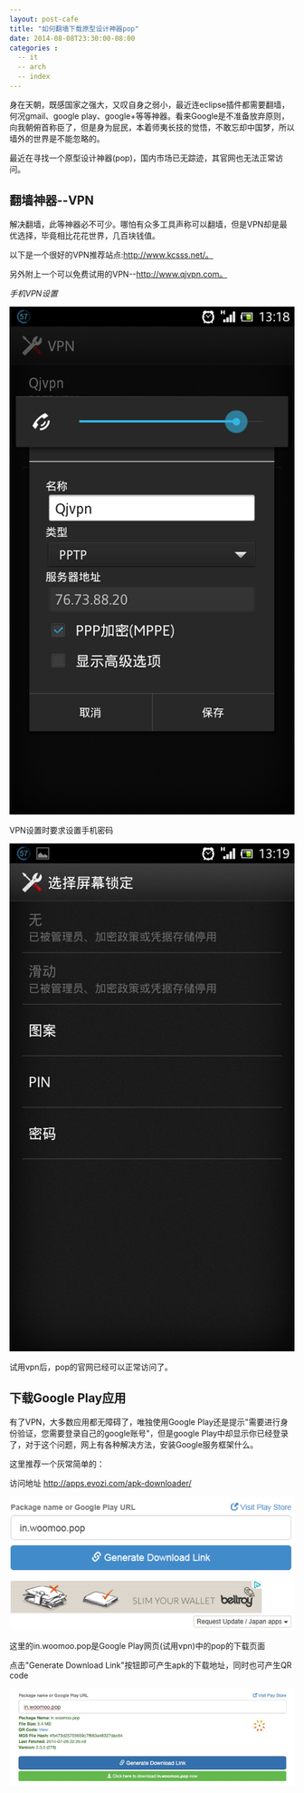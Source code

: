 ```yaml
---
layout: post-cafe
title: "如何翻墙下载原型设计神器pop"
date: 2014-08-08T23:30:00-08:00
categories :
  -- it
  -- arch 
  -- index
---
```

身在天朝，既感国家之强大，又叹自身之弱小，最近连eclipse插件都需要翻墙，何况gmail、google
play、google+等等神器。看来Google是不准备放弃原则，向我朝俯首称臣了，但是身为屁民，本着师夷长技的觉悟，不敢忘却中国梦，所以墙外的世界是不能忽略的。

最近在寻找一个原型设计神器(pop)，国内市场已无踪迹，其官网也无法正常访问。



翻墙神器--VPN
---------

解决翻墙，此等神器必不可少。哪怕有众多工具声称可以翻墙，但是VPN却是最优选择，毕竟相比花花世界，几百块钱值。

以下是一个很好的VPN推荐站点:http://www.kcsss.net/。

另外附上一个可以免费试用的VPN--http://www.qjvpn.com。

*手机VPN设置*

![](</images/2014/Screenshot_2014-08-08-13-18-42.png>)

VPN设置时要求设置手机密码

![](</images/2014/Screenshot_2014-08-08-13-19-25.png>)

试用vpn后，pop的官网已经可以正常访问了。



下载Google Play应用
---------------

有了VPN，大多数应用都无障碍了，唯独使用Google Play还是提示"需要进行身份验证，您需要登录自己的google账号"，但是google
Play中却显示你已经登录了，对于这个问题，网上有各种解决方法，安装Google服务框架什么。

这里推荐一个灰常简单的：

访问地址 http://apps.evozi.com/apk-downloader/

![](</images/2014/apkdown.png>)

这里的in.woomoo.pop是Google Play网页(试用vpn)中的pop的下载页面

点击"Generate Download Link"按钮即可产生apk的下载地址，同时也可产生QR code

![](</images/2014/apkdown2.jpg>)
